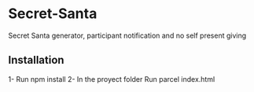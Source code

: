 # Secret-Santa
Secret Santa generator, participant notification and no self present giving

## Installation
1- Run npm install
2- In the proyect folder Run parcel index.html




